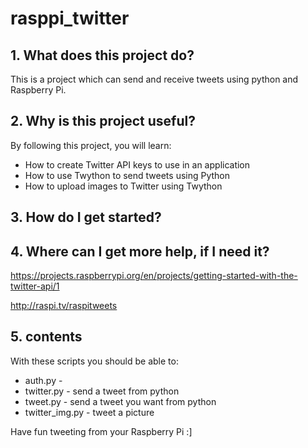 # rasppi_twitter
## 1. What does this project do? 

This is a project which can send and receive tweets using python and Raspberry Pi.

## 2. Why is this project useful? 

By following this project, you will learn:
- How to create Twitter API keys to use in an application
- How to use Twython to send tweets using Python
- How to upload images to Twitter using Twython

## 3. How do I get started?


## 4. Where can I get more help, if I need it?
https://projects.raspberrypi.org/en/projects/getting-started-with-the-twitter-api/1

http://raspi.tv/raspitweets 

## 5. contents
With these scripts you should be able to:
- auth.py - 
- twitter.py - send a tweet from python
- tweet.py - send a tweet you want from python
- twitter_img.py - tweet a picture

Have fun tweeting from your Raspberry Pi :]
